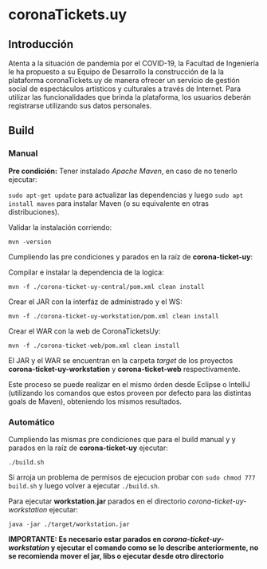 # coronaTickets.uy

## Introducción

Atenta a la situación de pandemia por el COVID-19, la Facultad de Ingeniería le ha propuesto a su
Equipo de Desarrollo la construcción de la la plataforma coronaTickets.uy de manera ofrecer un servicio de 
gestión social de espectáculos artísticos y culturales a través de Internet. 
Para utilizar las funcionalidades que brinda la plataforma, los usuarios deberán registrarse utilizando sus datos personales.

## Build

### Manual

**Pre condición:** Tener instalado *Apache Maven*, en caso de no tenerlo ejecutar:

`sudo apt-get update` para actualizar las dependencias y luego `sudo apt install maven` para instalar Maven (o su equivalente en otras distribuciones).

Validar la instalación corriendo:

`mvn -version`

Cumpliendo las pre condiciones y parados en la raíz de **corona-ticket-uy**:

Compilar e instalar la dependencia de la logica:

`mvn -f ./corona-ticket-uy-central/pom.xml clean install`

Crear el JAR con la interfáz de administrado y el WS:

`mvn -f ./corona-ticket-uy-workstation/pom.xml clean install`

Crear el WAR con la web de CoronaTicketsUy:

`mvn -f ./corona-ticket-web/pom.xml clean install`

El JAR y el WAR se encuentran en la carpeta *target* de los proyectos **corona-ticket-uy-workstation** y **corona-ticket-web** respectivamente.

Este proceso se puede realizar en el mismo órden desde Eclipse o IntelliJ (utilizando los comandos que estos proveen por defecto para las distintas goals de Maven), obteniendo los mismos resultados.

### Automático

Cumpliendo las mismas pre condiciones que para el build manual y  y parados en la raíz de **corona-ticket-uy** ejecutar:

`./build.sh`

Si arroja un problema de permisos de ejecucion probar con  `sudo chmod 777 build.sh` y luego volver a ejecutar `./build.sh`.

Para ejecutar **workstation.jar** parados en el directorio *corona-ticket-uy-workstation* ejecutar:

`java -jar ./target/workstation.jar`


**IMPORTANTE: Es necesario estar parados en *corona-ticket-uy-workstation* y ejecutar el comando como se lo describe anteriormente, no se recomienda mover el jar, libs o ejecutar desde otro directorio**